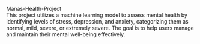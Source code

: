 ﻿ Manas-Health-Project
<br>
This project utilizes a machine learning model to assess mental health by identifying levels of stress, depression, and anxiety, categorizing them as normal, mild, severe, or extremely severe. The goal is to help users manage and maintain their mental well-being effectively.
